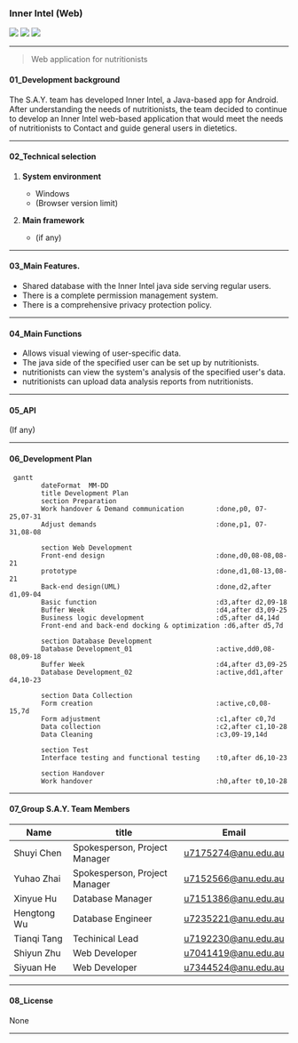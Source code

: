 ### **Inner Intel (Web)**

[![](https://img.shields.io/badge/InnerIntel_Web-V1.0.0-blue.svg)]() [![](https://img.shields.io/badge/InnerIntel_Web-Issues-red.svg)](https://docs.google.com/spreadsheets/d/1npZpFK3Xic6fdqqMUoxf1sFYhxUc4z0dh4f2Bi-TVUE/edit?usp=sharing) [![](https://img.shields.io/badge/Landing_Page-URL-green.svg)](https://personalisednutrition.github.io) 

---

> Web application for nutritionists

#### 01_Development background

The S.A.Y. team has developed Inner Intel, a Java-based app for Android.
After understanding the needs of nutritionists, the team decided to continue to develop an Inner Intel web-based application that would meet the needs of nutritionists to Contact and guide general users in dietetics.

---

#### 02_Technical selection

1. **System environment**
   - Windows
   - (Browser version limit)

2. **Main framework**
   - (if any)

---

#### 03_Main Features.

- Shared database with the Inner Intel java side serving regular users.
- There is a complete permission management system.
- There is a comprehensive privacy protection policy.

---

#### 04_Main Functions

- Allows visual viewing of user-specific data.
- The java side of the specified user can be set up by nutritionists.
- nutritionists can view the system's analysis of the specified user's data.
- nutritionists can upload data analysis reports from nutritionists.

---

#### 05_API

(If any)

---

#### 06_Development Plan

```mermaid
 gantt 
        dateFormat  MM-DD
        title Development Plan 
        section Preparation
        Work handover & Demand communication		:done,p0, 07-25,07-31
        Adjust demands                          	:done,p1, 07-31,08-08
        
        section Web Development 
        Front-end design                        	:done,d0,08-08,08-21
        prototype                                   :done,d1,08-13,08-21
        Back-end design(UML)						:done,d2,after d1,09-04
        Basic function								:d3,after d2,09-18
        Buffer Week									:d4,after d3,09-25
        Business logic development					:d5,after d4,14d
        Front-end and back-end docking & optimization :d6,after d5,7d
        
        section Database Development 
        Database Development_01						:active,dd0,08-08,09-18
        Buffer Week									:d4,after d3,09-25
        Database Development_02						:active,dd1,after d4,10-23
        
        section Data Collection
        Form creation								:active,c0,08-15,7d
        Form adjustment								:c1,after c0,7d
        Data collection								:c2,after c1,10-28
        Data Cleaning								:c3,09-19,14d
        
        section Test
        Interface testing and functional testing 	:t0,after d6,10-23
        
        section Handover
      	Work handover								:h0,after t0,10-28
```

---

#### 07_Group S.A.Y. Team Members

| Name        | title                         | Email               |
| ----------- | ----------------------------- | ------------------- |
| Shuyi Chen  | Spokesperson, Project Manager | u7175274@anu.edu.au |
| Yuhao Zhai  | Spokesperson, Project Manager | u7152566@anu.edu.au |
| Xinyue Hu   | Database Manager              | u7151386@anu.edu.au |
| Hengtong Wu | Database Engineer             | u7235221@anu.edu.au |
| Tianqi Tang | Techinical Lead               | u7192230@anu.edu.au |
| Shiyun Zhu  | Web Developer                 | u7041419@anu.edu.au |
| Siyuan He   | Web Developer                 | u7344524@anu.edu.au |

---

#### 08_License

None

---

#### 
